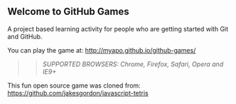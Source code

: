 ## Welcome to GitHub Games

A project based learning activity for people who are getting started with Git and GitHub.

You can play the game at: http://myapo.github.io/github-games/

>> _*SUPPORTED BROWSERS*: Chrome, Firefox, Safari, Opera and IE9+_

This fun open source game was cloned from: https://github.com/jakesgordon/javascript-tetris

